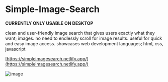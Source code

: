 # Simple-Image-Search

**CURRENTLY ONLY USABLE ON DESKTOP**

clean and user-friendly image search that gives users exactly what they want; images. no need to endlessly scroll for image results.
useful for quick and easy image access.
showcases web development languages; html, css, javascript

[https://simpleimagesearch.netlify.app/](https://simpleimagesearch.netlify.app/)

![image](https://github.com/user-attachments/assets/ef78bfc6-ed8c-4256-967f-2f464a143b0b)




